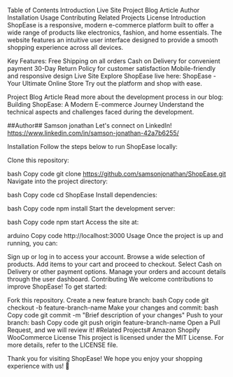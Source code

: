 Table of Contents
Introduction
Live Site
Project Blog Article
Author
Installation
Usage
Contributing
Related Projects
License
Introduction
ShopEase is a responsive, modern e-commerce platform built to offer a wide range of products like electronics, fashion, and home essentials. The website features an intuitive user interface designed to provide a smooth shopping experience across all devices.

Key Features:
Free Shipping on all orders
Cash on Delivery for convenient payment
30-Day Return Policy for customer satisfaction
Mobile-friendly and responsive design
Live Site
Explore ShopEase live here: ShopEase - Your Ultimate Online Store
Try out the platform and shop with ease.

Project Blog Article
Read more about the development process in our blog:
Building ShopEase: A Modern E-commerce Journey
Understand the technical aspects and challenges faced during the development.

##Author##
Samson jonathan
Let's connect on LinkedIn!
https://www.linkedin.com/in/samson-jonathan-42a7b6255/

Installation
Follow the steps below to run ShopEase locally:

Clone this repository:

bash
Copy code
git clone https://github.com/samsonjonathan/ShopEase.git
Navigate into the project directory:

bash
Copy code
cd ShopEase
Install dependencies:

bash
Copy code
npm install
Start the development server:

bash
Copy code
npm start
Access the site at:

arduino
Copy code
http://localhost:3000
Usage
Once the project is up and running, you can:

Sign up or log in to access your account.
Browse a wide selection of products.
Add items to your cart and proceed to checkout.
Select Cash on Delivery or other payment options.
Manage your orders and account details through the user dashboard.
Contributing
We welcome contributions to improve ShopEase! To get started:

Fork this repository.
Create a new feature branch:
bash
Copy code
git checkout -b feature-branch-name
Make your changes and commit:
bash
Copy code
git commit -m "Brief description of your changes"
Push to your branch:
bash
Copy code
git push origin feature-branch-name
Open a Pull Request, and we will review it!
#Related Projects#
Amazon
Shopify
WooCommerce
License
This project is licensed under the MIT License. For more details, refer to the LICENSE file.

Thank you for visiting ShopEase!
We hope you enjoy your shopping experience with us! 🛒

